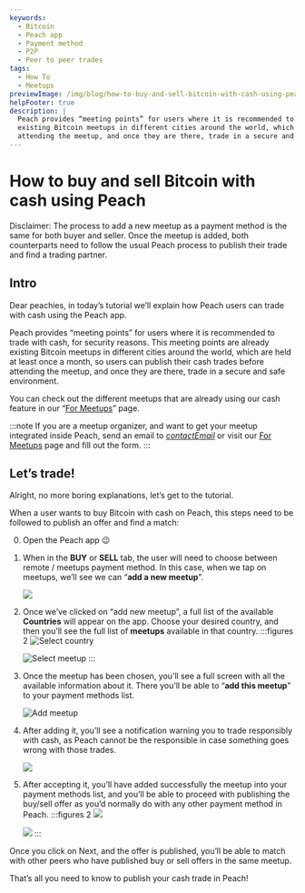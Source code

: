 ```yaml
---
keywords:
  - Bitcoin
  - Peach app
  - Payment method
  - P2P
  - Peer to peer trades
tags:
  - How To
  - Meetups
previewImage: /img/blog/how-to-buy-and-sell-bitcoin-with-cash-using-peach/teaser.jpg
helpFooter: true
description: |
  Peach provides “meeting points” for users where it is recommended to trade with cash, for security reasons. This meeting points are already
  existing Bitcoin meetups in different cities around the world, which are held at least once a month, so users can publish their cash trades before
  attending the meetup, and once they are there, trade in a secure and safe environment.
---
```

# How to buy and sell Bitcoin with cash using Peach

Disclaimer: The process to add a new meetup as a payment method is the same for both buyer and seller. Once the meetup is added, both
counterparts need to follow the usual Peach process to publish their trade and find a trading partner.

## Intro

Dear peachies, in today’s tutorial we’ll explain how Peach users can trade with cash using the Peach app.

Peach provides “meeting points” for users where it is recommended to trade with cash, for security reasons. This meeting points are already
existing Bitcoin meetups in different cities around the world, which are held at least once a month, so users can publish their cash trades before
attending the meetup, and once they are there, trade in a secure and safe environment.

You can check out the different meetups that are already using our cash feature in our “[For Meetups](/for-meetups/)” page.

:::note
If you are a meetup organizer, and want to get your meetup integrated inside Peach, send an email to [$contactEmail$](mailto:$contactEmail$) or visit
our [For Meetups](/for-meetups/) page and fill out the form.
:::

## Let’s trade!

Alright, no more boring explanations, let’s get to the tutorial.

When a user wants to buy Bitcoin with cash on Peach, this steps need to be followed to publish an offer and find a match:

0. Open the Peach app 😉

1. When in the **BUY** or **SELL** tab, the user will need to choose between remote / meetups payment method. In this case, when we tap on
meetups, we’ll see we can “**add a new meetup**”.

    ![](/img/blog/how-to-buy-and-sell-bitcoin-with-cash-using-peach/add-new-meetup.png)

2. Once we’ve clicked on “add new meetup”, a full list of the available **Countries** will appear on the app. Choose your desired country, and
then you’ll see the full list of **meetups** available in that country.
    :::figures 2
    ![Select country](/img/blog/how-to-buy-and-sell-bitcoin-with-cash-using-peach/select-country.png)

    ![Select meetup](/img/blog/how-to-buy-and-sell-bitcoin-with-cash-using-peach/select-meetup.png)
    :::

3. Once the meetup has been chosen, you’ll see a full screen with all the available information about it. There you’ll be able to “**add this
meetup**” to your payment methods list.

    ![Add meetup](/img/blog/how-to-buy-and-sell-bitcoin-with-cash-using-peach/add-meetup.png)

4. After adding it, you’ll see a notification warning you to trade responsibly with cash, as Peach cannot be the responsible in case something
goes wrong with those trades.

    ![](/img/blog/how-to-buy-and-sell-bitcoin-with-cash-using-peach/trading-cash.png)

5. After accepting it, you’ll have added successfully the meetup into your payment methods list, and you’ll be able to proceed with publishing
the buy/sell offer as you’d normally do with any other payment method in Peach.
    :::figures 2
    ![](/img/blog/how-to-buy-and-sell-bitcoin-with-cash-using-peach/add-cash-option.png)

    ![](/img/blog/how-to-buy-and-sell-bitcoin-with-cash-using-peach/select-cash-option.png)
    :::

Once you click on Next, and the offer is published, you’ll be able to match with other peers who have published buy or sell offers in the
same meetup.

That’s all you need to know to publish your cash trade in Peach!
